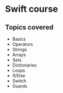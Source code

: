 # Swift course

## Topics covered
- Basics
- Operators
- Strings
- Arrays
- Sets
- Dictionaries
- Loops
- If/Else
- Switch
- Guards